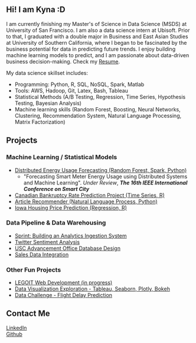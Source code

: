 <script async src="https://www.googletagmanager.com/gtag/js?id=UA-113914402-1"></script>
<script>
  window.dataLayer = window.dataLayer || [];
  function gtag(){dataLayer.push(arguments);}
  gtag('js', new Date());

  gtag('config', 'UA-113914402-1');
</script>

<title>
Kyna Ji
</title>

## Hi! I am Kyna :D
I am currently finishing my Master's of Science in Data Science (MSDS) at University of San Francisco. I am also a data science intern at Ubisoft. Prior to that, I graduated with a double major in Business and East Asian Studies at University of Southern California, where I began to be fascinated by the business potential for data in predicting future trends. I enjoy building machine learning models to predict, and I am passionate about data-driven business decision-making. Check my [Resume](https://drive.google.com/file/d/1hsDOSHSohMqzOG1-330cQ-VpiZ5XYXI1/).

My data science skillset includes:
* Programming: Python, R, SQL, NoSQL, Spark, Matlab
* Tools: AWS, Hadoop, Git, Latex, Bash, Tableau
* Statistical Methods (A/B Testing, Regression, Time Series, Hypothesis Testing, Bayesian Analysis)
* Machine learning skills (Random Forest, Boosting, Neural Networks, Clustering, Recommendation System, Natural Language Processing, Matrix Factorization)

## Projects
### Machine Learning / Statistical Models
* [Distributed Energy Usage Forecasting (Random Forest, Spark, Python)](https://github.com/feiran-kyna-ji/Smart-Meter)
  -  "Forecasting Smart Meter Energy Usage using Distributed Systems and Machine Learning". *Under Review*,  ***The 16th IEEE International Conference on Smart City***
* [Canadian Bankruptcy Rate Prediction Project (Time Series, R)](https://github.com/feiran-kyna-ji/canadian-bankruptcy-time-series)
* [Article Recommender (Natural Language Process, Python)](https://github.com/feiran-kyna-ji/article_recommender)
* [Iowa Housing Price Prediction (Regression, R)](https://github.com/feiran-kyna-ji/iowa_housing)

### Data Pipeline & Data Warehousing
* [Sprint: Building an Analytics Ingestion System](https://github.com/feiran-kyna-ji/sprint)
* [Twitter Sentiment Analysis](https://github.com/feiran-kyna-ji/twitter-sentiment/)
* [USC Advancement Office Database Design](https://github.com/feiran-kyna-ji/usc-database-design)
* [Sales Data Integration](https://feiran-kyna-ji.github.io/projects/sales_data)

### Other Fun Projects
* [LEGOIT Web Development (in progress)](https://msds698.github.io/group-assignment-2-legoit/)
* [Data Visualization Exploration - Tableau, Seaborn, Plotly, Bokeh](https://github.com/feiran-kyna-ji/data-visualization)
* [Data Challenge - Flight Delay Prediction](https://github.com/feiran-kyna-ji/data_challenge_flight_delay)

## Contact Me
[LinkedIn](https://www.linkedin.com/in/kyna-ji/)  
[Github](https://github.com/feiran-kyna-ji)
